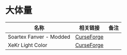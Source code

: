 # 大体量

| 名称                    | 相关链接                                                                               | 备注 |
| ----------------------- | -------------------------------------------------------------------------------------- | ---- |
| Soartex Fanver - Modded | [CurseForge](https://www.curseforge.com/minecraft/texture-packs/soartex-fanver-modded) |      |
| XeKr Light Color        | [CurseForge](https://www.curseforge.com/minecraft/texture-packs/xekr-light-color)      |      |
